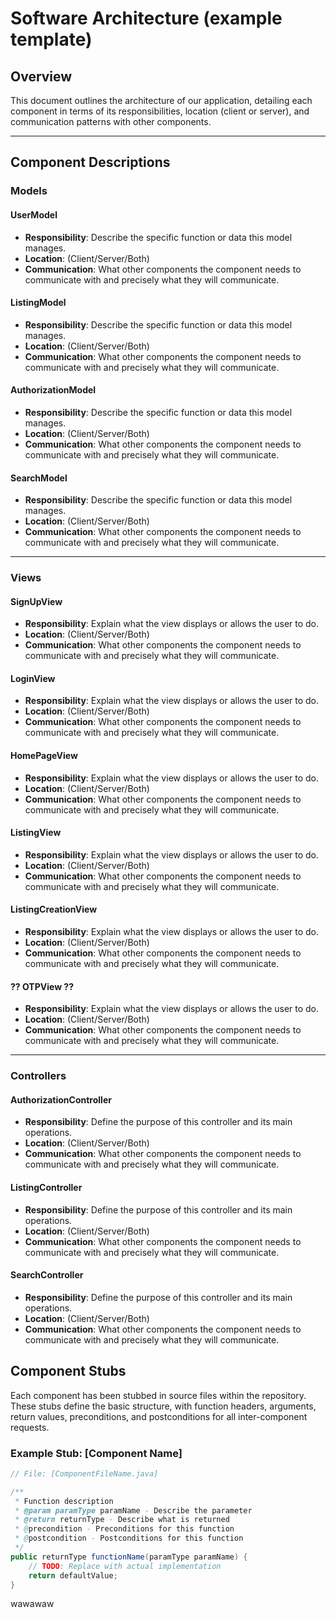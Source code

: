 # Software Architecture (example template)

## Overview
This document outlines the architecture of our application, detailing each component in terms of its responsibilities, location (client or server), and communication patterns with other components.

---

## Component Descriptions

### Models

#### UserModel
- **Responsibility**: Describe the specific function or data this model manages.
- **Location**: (Client/Server/Both)
- **Communication**: What other components the component needs to communicate with and precisely what they will communicate.

#### ListingModel
- **Responsibility**: Describe the specific function or data this model manages.
- **Location**: (Client/Server/Both)
- **Communication**: What other components the component needs to communicate with and precisely what they will communicate.

#### AuthorizationModel
- **Responsibility**: Describe the specific function or data this model manages.
- **Location**: (Client/Server/Both)
- **Communication**: What other components the component needs to communicate with and precisely what they will communicate.

#### SearchModel
- **Responsibility**: Describe the specific function or data this model manages.
- **Location**: (Client/Server/Both)
- **Communication**: What other components the component needs to communicate with and precisely what they will communicate.

---

### Views

#### **SignUpView**
- **Responsibility**: Explain what the view displays or allows the user to do.
- **Location**: (Client/Server/Both)
- **Communication**: What other components the component needs to communicate with and precisely what they will communicate.

#### **LoginView**
- **Responsibility**: Explain what the view displays or allows the user to do.
- **Location**: (Client/Server/Both)
- **Communication**: What other components the component needs to communicate with and precisely what they will communicate.

#### **HomePageView**
- **Responsibility**: Explain what the view displays or allows the user to do.
- **Location**: (Client/Server/Both)
- **Communication**: What other components the component needs to communicate with and precisely what they will communicate.

#### **ListingView**
- **Responsibility**: Explain what the view displays or allows the user to do.
- **Location**: (Client/Server/Both)
- **Communication**: What other components the component needs to communicate with and precisely what they will communicate.

#### **ListingCreationView**
- **Responsibility**: Explain what the view displays or allows the user to do.
- **Location**: (Client/Server/Both)
- **Communication**: What other components the component needs to communicate with and precisely what they will communicate.

#### **?? OTPView ??**
- **Responsibility**: Explain what the view displays or allows the user to do.
- **Location**: (Client/Server/Both)
- **Communication**: What other components the component needs to communicate with and precisely what they will communicate.

---

### Controllers

#### **AuthorizationController**
- **Responsibility**: Define the purpose of this controller and its main operations.
- **Location**: (Client/Server/Both)
- **Communication**: What other components the component needs to communicate with and precisely what they will communicate.

#### **ListingController**
- **Responsibility**: Define the purpose of this controller and its main operations.
- **Location**: (Client/Server/Both)
- **Communication**: What other components the component needs to communicate with and precisely what they will communicate.

#### **SearchController**
- **Responsibility**: Define the purpose of this controller and its main operations.
- **Location**: (Client/Server/Both)
- **Communication**: What other components the component needs to communicate with and precisely what they will communicate.

## Component Stubs

Each component has been stubbed in source files within the repository. These stubs define the basic structure, with function headers, arguments, return values, preconditions, and postconditions for all inter-component requests.

### Example Stub: [Component Name]

```java
// File: [ComponentFileName.java]

/**
 * Function description
 * @param paramType paramName - Describe the parameter
 * @return returnType - Describe what is returned
 * @precondition - Preconditions for this function
 * @postcondition - Postconditions for this function
 */
public returnType functionName(paramType paramName) {
    // TODO: Replace with actual implementation
    return defaultValue;
}
```

wawawaw
